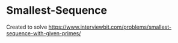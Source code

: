 # Smallest-Sequence
Created to solve https://www.interviewbit.com/problems/smallest-sequence-with-given-primes/
